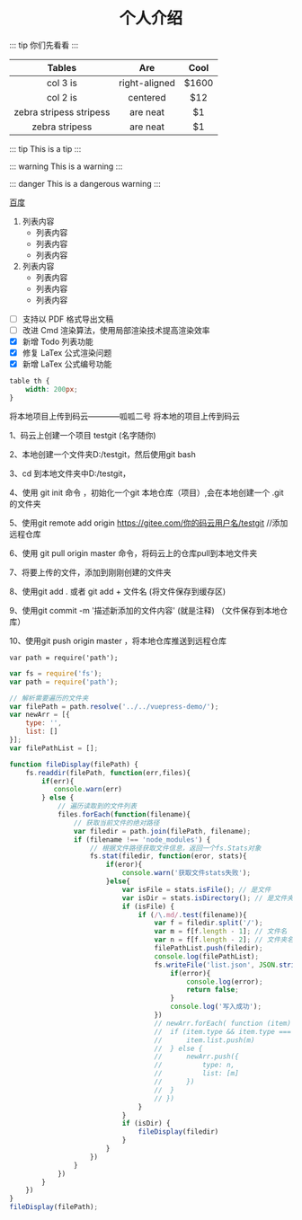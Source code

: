 # <center>个人介绍</center>

::: tip
你们先看看
:::

| Tables        | Are           | Cool  |
| :-------------: |:-------------:| :-----:|
| col 3 is      | right-aligned | $1600 |
| col 2 is      | centered      |   $12 |
| zebra stripess stripess | are neat      |    $1 |
| zebra stripess | are neat      |    $1 |

::: tip
This is a tip
:::

::: warning
This is a warning
:::

::: danger
This is a dangerous warning
:::

[百度](https://www.baidu.com)

1. 列表内容
	- 列表内容
	- 列表内容
	- 列表内容
2. 列表内容
	- 列表内容
	- 列表内容
	- 列表内容

- [ ] 支持以 PDF 格式导出文稿
- [ ] 改进 Cmd 渲染算法，使用局部渲染技术提高渲染效率
- [x] 新增 Todo 列表功能
- [x] 修复 LaTex 公式渲染问题
- [x] 新增 LaTex 公式编号功能

```css
table th {
	width: 200px;
}
```

将本地项目上传到码云————呱呱二号
将本地的项目上传到码云

1、码云上创建一个项目 testgit (名字随你)

2、本地创建一个文件夹D:/testgit，然后使用git bash    

3、cd 到本地文件夹中D:/testgit，

4、使用 git init 命令 ，初始化一个git 本地仓库（项目）,会在本地创建一个 .git 的文件夹

5、使用git remote add origin https://gitee.com/你的码云用户名/testgit      //添加远程仓库

6、使用 git pull origin master 命令，将码云上的仓库pull到本地文件夹

7、将要上传的文件，添加到刚刚创建的文件夹

8、使用git add . 或者 git add + 文件名 (将文件保存到缓存区)

9、使用git commit -m '描述新添加的文件内容'  (就是注释)   （文件保存到本地仓库）

10、使用git push origin master ，将本地仓库推送到远程仓库



`var path = require('path');`

```js
var fs = require('fs');
var path = require('path');

// 解析需要遍历的文件夹
var filePath = path.resolve('../../vuepress-demo/');
var newArr = [{
	type: '',
	list: []
}];
var filePathList = [];

function fileDisplay(filePath) {
	fs.readdir(filePath, function(err,files){
		if(err){
	       console.warn(err)
	    } else {
	    	// 遍历读取到的文件列表
	        files.forEach(function(filename){
	        	// 获取当前文件的绝对路径
	            var filedir = path.join(filePath, filename);
	            if (filename !== 'node_modules') {
	            	// 根据文件路径获取文件信息，返回一个fs.Stats对象
		            fs.stat(filedir, function(eror, stats){
		            	if(eror){
		                    console.warn('获取文件stats失败');
		                }else{
		                    var isFile = stats.isFile(); // 是文件
		                    var isDir = stats.isDirectory(); // 是文件夹
		                    if (isFile) {
		                    	if (/\.md/.test(filename)){
		                    		var f = filedir.split('/');
		                    		var m = f[f.length - 1]; // 文件名
		                    		var n = f[f.length - 2]; // 文件夹名
		                    		filePathList.push(filedir);
		                    		console.log(filePathList);
		       						fs.writeFile('list.json', JSON.stringify(filePathList), function(error){
									    if(error){
									        console.log(error);
									        return false;
									    }
									    console.log('写入成功');
									})
		                    		// newArr.forEach( function (item) {
		                    		// 	if (item.type && item.type === n){
		                    		// 		item.list.push(m)
			                    	// 	} else {
			                    	// 		newArr.push({
				                    // 			type: n,
				                    // 			list: [m]
				                    // 		})
			                    	// 	}
		                    		// })
		                    	}
		                    } 
		                    if (isDir) {
		                    	fileDisplay(filedir)
		                    } 
		                }
		            })
		        }
	        })
	    }
	})
}
fileDisplay(filePath);
```



